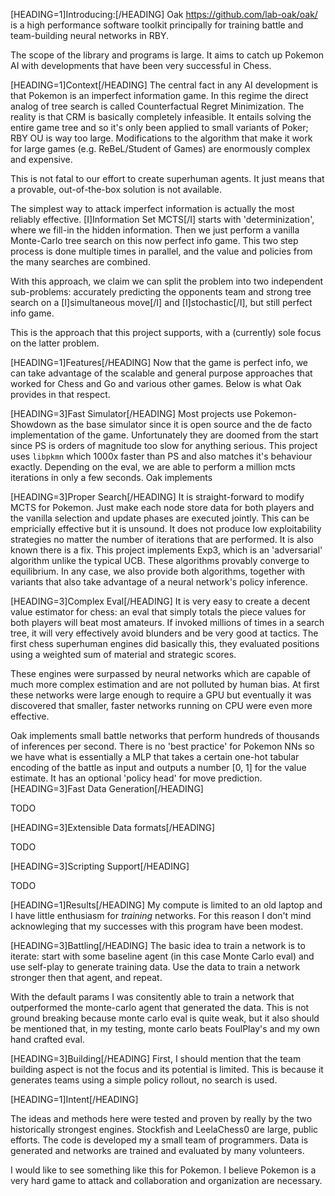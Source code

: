 [HEADING=1]Introducing:[/HEADING]
Oak
https://github.com/lab-oak/oak/
is a high performance software toolkit principally for training battle and team-building neural networks in RBY.


The scope of the library and programs is large. It aims to catch up Pokemon AI with developments that have been very successful in Chess.


[HEADING=1]Context[/HEADING]
The central fact in any AI development is that Pokemon is an imperfect information game. In this regime the direct analog of tree search is called Counterfactual Regret Minimization. The reality is that CRM is basically completely infeasible. It entails solving the entire game tree and so it's only been applied to small variants of Poker; RBY OU is way too large. Modifications to the algorithm that make it work for large games (e.g. ReBeL/Student of Games) are enormously complex and expensive.


This is not fatal to our effort to create superhuman agents. It just means that a provable, out-of-the-box solution is not available.


The simplest way to attack imperfect information is actually the most reliably effective. [I]Information Set MCTS[/I] starts with 'determinization', where we fill-in the hidden information. Then we just perform a vanilla Monte-Carlo tree search on this now perfect info game. This two step process is done multiple times in parallel, and the value and policies from the many searches are combined.


With this approach, we claim we can split the problem into two independent sub-problems: accurately predicting the opponents team and strong tree search on a [I]simultaneous move[/I] and [I]stochastic[/I], but still perfect info game.


This is the approach that this project supports, with a (currently) sole focus on the latter problem.


[HEADING=1]Features[/HEADING]
Now that the game is perfect info, we can take advantage of the scalable and general purpose approaches that worked for Chess and Go and various other games. Below is what Oak provides in that respect.


[HEADING=3]Fast Simulator[/HEADING]
Most projects use Pokemon-Showdown as the base simulator since it is open source and the de facto implementation of the game. Unfortunately they are doomed from the start since PS is orders of magnitude too slow for anything serious.
This project uses `libpkmn` which 1000x faster than PS and also matches it's behaviour exactly. Depending on the eval, we are able to perform a million mcts iterations in only a few seconds.
Oak implements 


[HEADING=3]Proper Search[/HEADING]
It is straight-forward to modify MCTS for Pokemon. Just make each node store data for both players and the vanilla selection and update phases are executed jointly. This can be empricially effective but it is unsound. It does not produce low exploitability strategies no matter the number of iterations that are performed.
It is also known there is a fix. This project implements Exp3, which is an 'adversarial' algorithm unlike the typical UCB. These algorithms provably converge to equilibrium. In any case, we also provide both algorithms, together with variants that also take advantage of a neural network's policy inference.


[HEADING=3]Complex Eval[/HEADING]
It is very easy to create a decent value estimator for chess: an eval that simply totals the piece values for both players will beat most amateurs. If invoked millions of times in a search tree, it will very effectively avoid blunders and be very good at tactics. The first chess superhuman engines did basically this, they evaluated positions using a weighted sum of material and strategic scores.


These engines were surpassed by neural networks which are capable of much more complex estimation and are not polluted by human bias. At first these networks were large enough to require a GPU but eventually it was discovered that smaller, faster networks running on CPU were even more effective.


Oak implements small battle networks that perform hundreds of thousands of inferences per second. There is no 'best practice' for Pokemon NNs so we have what is essentially a MLP that takes a certain one-hot tabular encoding of the battle as input and outputs a number [0, 1] for the value estimate. It has an optional 'policy head' for move prediction.
[HEADING=3]Fast Data Generation[/HEADING]

TODO


[HEADING=3]Extensible Data formats[/HEADING]

TODO


[HEADING=3]Scripting Support[/HEADING]

TODO


[HEADING=1]Results[/HEADING]
My compute is limited to an old laptop and I have little enthusiasm for *training* networks. For this reason I don't mind acknowleging that my successes with this program have been modest.


[HEADING=3]Battling[/HEADING]
The basic idea to train a network is to iterate: start with some baseline agent (in this case Monte Carlo eval) and use self-play to generate training data. Use the data to train a network stronger then that agent, and repeat.


With the default params I was consitently able to train a network that outperformed the monte-carlo agent that generated the data. This is not ground breaking because monte carlo eval is quite weak, but it also should be mentioned that, in my testing, monte carlo beats FoulPlay's and my own hand crafted eval.


[HEADING=3]Building[/HEADING]
First, I should mention that the team building aspect is not the focus and its potential is limited. This is because it generates teams using a simple policy rollout, no search is used. 


[HEADING=1]Intent[/HEADING]


The ideas and methods here were tested and proven by really by the two historically strongest engines. Stockfish and LeelaChess0 are large, public efforts. The code is developed my a small team of programmers. Data is generated and networks are trained and evaluated by many volunteers.


I would like to see something like this for Pokemon. I believe Pokemon is a very hard game to attack and collaboration and organization are necessary.